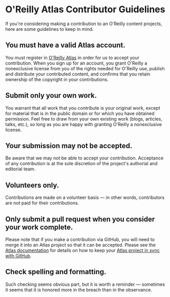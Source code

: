 # O'Reilly Atlas Contributor Guidelines 

If you're considering making a contribution to an O'Reilly content projects, here are some guidelines to keep in mind. 

## You must have a valid Atlas account.

You must register in [O'Reilly Atlas](https://atlas.oreilly.com/) in order for us to accept your contribution.  When you sign up for an account, you grant O'Reilly a nonexclusive license from you of the rights needed for O'Reilly use, publish and distribute your contributed content, and confirms that you retain ownership of the copyright in your contributions.

## Submit only your own work.

You warrant that all work that you contribute is your original work, except for material that is in the public domain or for which you have obtained permission. Feel free to draw from your own existing work (blogs, articles, talks, etc.), so long as you are happy with granting O'Reilly a nonexclusive license.

## Your submission may not be accepted.

Be aware that we may not be able to accept your contribution.  Acceptance of any contribution is at the sole discretion of the project's authorial and editorial team.

## Volunteers only.

Contributions are made on a volunteer basis — in other words, contributors are not paid for their contributions.

## Only submit a pull request when you consider your work complete.

Please note that if you make a contribution via GitHub, you will need to merge it into an Atlas project so that it can be accepted.  Please see the [Atlas documentation](http://docs.atlas.oreilly.com/) for details on how to keep your [Atlas project in sync with GitHub](http://docs.atlas.oreilly.com/ch09.html#atlas-git).

## Check spelling and formatting.

Such checking seems obvious part, but it is worth a reminder — sometimes it seems that it is honored more in the breach than in the observance.
